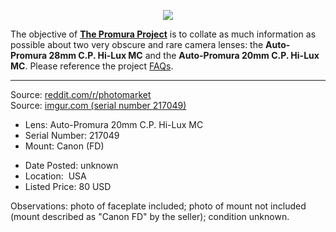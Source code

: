 <p align="center">
   <img src="https://user-images.githubusercontent.com/110672536/183131595-afeb1dec-1c84-436c-9a50-90468f9ec3ec.png">
</p>

<p>
   The objective of <b><a href="https://github.com/martbetz/The-Promura-Project/blob/main/README.md">The Promura Project</a></b> is to collate as much information as possible about two very obscure and rare camera lenses: the <b>Auto-Promura 28mm C.P. Hi-Lux MC</b> and the <b>Auto-Promura 20mm C.P. Hi-Lux MC</b>. Please reference the project <a href="https://github.com/martbetz/The-Promura-Project/blob/main/FAQs.md">FAQs</a>.

---

Source: [reddit.com/r/photomarket](https://www.reddit.com/r/photomarket/comments/16zf861/s_usaca_ttartisan_50mm_f095_epson_v600_and/?rdt=50274)
<br>
Source: [imgur.com (serial number 217049)](https://imgur.com/a/lenses-sale-8KOzj7L)

- Lens: Auto-Promura 20mm C.P. Hi-Lux MC
- Serial Number: 217049
- Mount: Canon (FD)

[]()

- Date Posted: unknown
- Location:  USA
- Listed Price: 80 USD
  
[]()

Observations: photo of faceplate included; photo of mount not included (mount described as "Canon FD" by the seller); condition unknown.
